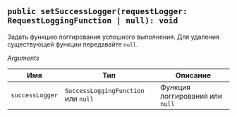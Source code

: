 ## `public setSuccessLogger(requestLogger: RequestLoggingFunction | null): void`

Задать функцию логгирования успешного выполнения. Для удаления существующей функции передавайте `null`.

_Arguments_

| Имя             | Тип                                 | Описание                        |
| --------------- | ----------------------------------- | ------------------------------- |
| `successLogger` | `SuccessLoggingFunction` или `null` | Функция логгирования или `null` |
